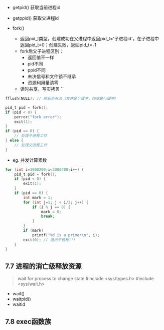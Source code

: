 
- getpid() 获取当前进程id
- getppid() 获取父进程id

- fork()
	- 返回pid_t类型，创建成功在父进程中返回pid_t='子进程id'，在子进程中返回pid_t=0；创建失败，返回pid_t=-1
	- fork后父子进程区别：
		- 返回值不一样
		- pid不同
		- ppid不同
		- 未决信号和文件锁不继承
		- 资源利用量清零
	- 读时共享，写实拷贝
``
```C
fflush(NULL); // 刷新所有流（文件是全缓冲，终端是行缓冲）

pid_t pid = fork();
if (pid < 0) {
	perror("fork error");
	exit(1);
}
if (pid == 0) {
	// 处理子进程工作
} else {
	// 处理父进程工作
}
```

- eg. 并发计算素数
```C
for (int i=3000200;i<3000400;i++) {
	pid_t pid = fork();
	if (pid < 0) {
		exit(1);
	}
	if (pid == 0) {
		int mark = 1;
		for (int j=1; j < i/2; j++) {
			if (i % j == 0) {
				mark = 0;
				break;
			}
		}
		if (mark)
			printf("%d is a primer\n", i);
		exit(0); // 退出子进程!!!
	}
}
```

## 7.7 进程的消亡级释放资源

> wait for process to change state
> \#include <sys/types.h>
> \#include <sys/wait.h>
- wait()
- waitpid()
- waitid


## 7.8 exec函数族